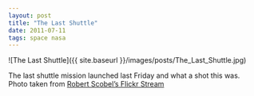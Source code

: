 ```yaml
---
layout: post
title: "The Last Shuttle"
date: 2011-07-11
tags: space nasa
---
```


![The Last Shuttle]({{ site.baseurl }}/images/posts/The_Last_Shuttle.jpg)

The last shuttle mission launched last Friday and what a shot this was. Photo taken from [Robert Scobel’s Flickr Stream](http://www.flickr.com/photos/scobleizer/5915301679/in/photostream)
